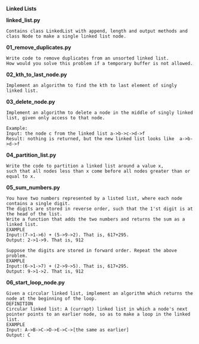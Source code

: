 
**Linked Lists**


**linked_list.py**

    Contains class LinkedList with append, length and output methods and class Node to make a single linked list node.


**01_remove_duplicates.py**

    Write code to remove duplicates from an unsorted linked list.
    How would you solve this problem if a temporary buffer is not allowed.


**02_kth_to_last_node.py**

    Implement an algorithm to find the kth to last element of singly linked list.


**03_delete_node.py**

    Implement an algorithm to delete a node in the middle of singly linked list, given only access to that node.

    Example:
    Input: the node c from the linked list a->b->c->d->f
    Result: nothing is returned, but the new linked list looks like  a->b->d->f


**04_partition_list.py**

    Write the code to partition a linked list around a value x,
    such that all nodes less than x come before all nodes greater than or equal to x.


**05_sum_numbers.py**

    You have two numbers represented by a listed list, where each node contains a single digit.
    The digits are stored in reverse order, such that the 1'st digit is at the head of the list.
    Write a function that adds the two numbers and returns the sum as a linked list.
    EXAMPLE
    Input:(7->1->6) + (5->9->2). That is, 617+295.
    Output: 2->1->9. That is, 912

    Suppose the digits are stored in forward order. Repeat the above problem.
    EXAMPLE
    Input:(6->1->7) + (2->9->5). That is, 617+295.
    Output: 9->1->2. That is, 912


**06_start_loop_node.py**

    Given a circular linked list, implement an algorithm which returns the node at the beginning of the loop.
    DEFINITION
    Circular linked list: A (currapt) linked list in which a node's next pointer points to an earlier node, so as to make a loop in the linked list.
    EXAMPLE
    Input: A->B->C->D->E->C->[the same as earlier]
    Output: C
